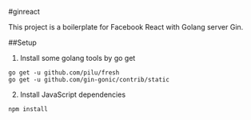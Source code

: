 #ginreact

This project is a boilerplate for Facebook React with Golang server Gin.

##Setup

1. Install some golang tools by go get  
```
go get -u github.com/pilu/fresh
go get -u github.com/gin-gonic/contrib/static
```

2. Install JavaScript dependencies  
```
npm install
```
